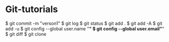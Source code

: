 # Git-tutorials
$ git commit -m "verson1"
$ git log
$ git status
$ git add .
$ git add -A
$ git add -u
$ git config --global user.name "____________"
$ git config --global user.email"____________"
$ git diff <file>
$ git clone <link>